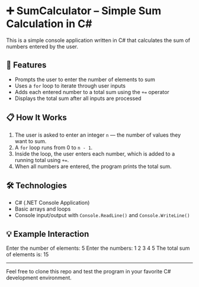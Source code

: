 # ➕ SumCalculator – Simple Sum Calculation in C#

This is a simple console application written in C# that calculates the sum of numbers entered by the user.

## 🧾 Features

- Prompts the user to enter the number of elements to sum  
- Uses a `for` loop to iterate through user inputs  
- Adds each entered number to a total sum using the `+=` operator  
- Displays the total sum after all inputs are processed  

## 📋 How It Works

1. The user is asked to enter an integer `n` — the number of values they want to sum.  
2. A `for` loop runs from 0 to `n - 1`.  
3. Inside the loop, the user enters each number, which is added to a running total using `+=`.  
4. When all numbers are entered, the program prints the total sum.  

## 🛠️ Technologies

- C# (.NET Console Application)  
- Basic arrays and loops  
- Console input/output with `Console.ReadLine()` and `Console.WriteLine()`  

## 💡 Example Interaction

Enter the number of elements:
5
Enter the numbers:
1
2
3
4
5
The total sum of elements is: 15

---

Feel free to clone this repo and test the program in your favorite C# development environment.
